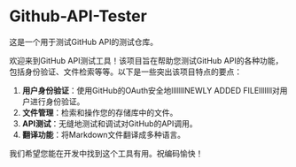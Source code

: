 # Github-API-Tester

这是一个用于测试GitHub API的测试仓库。

欢迎来到GitHub API测试工具！该项目旨在帮助您测试GitHub API的各种功能，包括身份验证、文件检索等等。以下是一些突出该项目特点的要点：

1. **用户身份验证**：使用GitHub的OAuth安全地lllllllNEWLY ADDED FILElllllll对用户进行身份验证。
2. **文件管理**：检索和操作您的存储库中的文件。
3. **API测试**：无缝地测试和调试对GitHub的API调用。
4. **翻译功能**：将Markdown文件翻译成多种语言。

我们希望您能在开发中找到这个工具有用。祝编码愉快！
